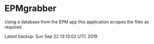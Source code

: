 # EPMgrabber
Using a database from the EPM app this application scrapes the files as required


Latest backup: Sun Sep 22 13:13:02 UTC 2019
